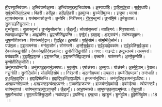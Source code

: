 

  
ती॒व्रस्या॒भिव॑यस:। अ॒भिव॑यसोअ॒स्य। अ॒भिव॑यस॒इत्य॒भिऽव॑यस:। अ॒स्यापा॑हि। पा॒हि॒स॒र्व॒र॒था। स॒र्व॒र॒थावि। स॒र्व॒र॒थेति॑स॒र्व॒ऽर॒था। विहरी॑। हरी॑इ॒ह। हरी॒इति॒हरी॑। इ॒हमु॑ञ्च। मु॒ञ्चेति॑मुञ्च।। इन्द्र॒मा। मात्वा॑। त्वा॒यज॑मानस:। यज॑मानासोअ॒न्ये। अ॒न्येनि। निरी॑रमन्। री॒र॒म॒न्तुभ्यं॑। तुभ्य॑मि॒मे। इ॒मेसु॒तास॑:। सु॒तास॒इति॑सु॒तास॑:।।  
तुभ्यं॑सु॒ता:। सु॒तास्तुभ्यं॑। तुभ्य॑मु॒सोत्वा॑स:। ऊँ॒इत्यूँ॑। सोत्वा॑स॒स्त्वां। त्वाङ्गिर॑:। गिर॒श्वात्र्या॑:। श्वात्र्या॒आह्व॑यन्ति। आह्व॑यन्ति। ह्व॒य॒न्तीति॑ह्वयन्ति।। इन्द्रे॒दं। इ॒दम॒द्य। अ॒द्यसव॑नं। सव॑नञ्जुषा॒ण:। जु॒षा॒णॊविश्व॑स्य। विश्व॑स्यवि॒द्वान्। वि॒द्वाँइ॒ह। इ॒हपा॑हि। पा॒हि॒सोमं॑। सोम॒मिति॒सोमं॑।।  
यउ॑श॒ता। उ॒श॒तामन॑सा। मन॑सा॒सोमं॑। सोम॑मस्मै। अ॒स्मै॒स॒र्व॒हृ॒दा। स॒र्व॒हृ॒दादे॒वका॑म:। स॒र्व॒हृ॒देति॑स॒र्व॒ऽहृ॒दा। दे॒वका॑मस्सु॒नोति॑। दे॒वका॑म॒इति॑दे॒वऽका॑म:। सु॒नोतीति॑सु॒नोति॑।। नगा:। गाइन्द्र॑:। इन्द्र॒स्तस्य॑। तस्य॒परा॑। परा॑ददाति। द॒दा॒ति॒प्र॒श॒स्तं। प्र॒श॒स्तमित्। प्र॒श॒स्तमिति॑प्र॒ऽश॒स्तं। इच्चारुं॑। चारु॑मस्मै। अ॒स्मै॒कृ॒णोति॑। कृ॒णॊतीति॑कृ॒णॊति॑।।  
अनु॑स्पष्टोभवति। अनु॑स्पष्ट॒इत्यनु॑ऽस्पष्ट:। भ॒व॒त्ये॒ष:। ए॒षोअ॑स्य। अ॒स्य॒य:। योअ॑स्मै। अ॒स्मै॒रे॒वान्। रे॒वान्न। नसु॒नोति॑। सु॒नोति॒सोमं॑। सोम॒मिति॒सोमं॑।। निर॑र॒त्नौ। अ॒र॒त्नौम॒घवा॑। म॒घवा॒तं। म॒घवेति॑म॒घऽवा॑। तन्द॑धाति। द॒धा॒ति॒ब्र॒ह्म॒द्विष॑:। ब्र॒ह्म॒द्विषो॑हन्ति। ब्र॒ह्म॒द्विष॒इति॑ब्र॒ह्म॒ऽद्विष॑:। ह॒न्त्यना॑नुदिष्ट:। अन॑नुदिष्ट॒इत्यन॑नुऽदिष्ट:।।  
अ॒श्वा॒यन्तो॑ग॒व्यत॑:। अ॒श्व॒यन्त॒इत्य॑श्व॒ऽयन्त॑:। ग॒व्यतो॑वा॒जय॑न्त:। वा॒जय॑न्तो॒हवा॑महे। हवा॑महेत्वा। त्वोप॑गन्त॒वै। उप॑गन्त॒वाउ॑। उप॑गन्त॒वाइत्यु॑प॒ऽग॒न्त॒वै। ऊँ॒इत्यूँ॑।। आभू॒षन्त॑स्ते। आ॒भूष॑न्त॒इत्या॒ऽभूष॑न्त:। ते॒सु॒म॒तौ। सु॒म॒तौनवा॑यां। सु॒म॒ताविति॑सु॒ऽम॒तौ। नवा॑यांव॒यं। व॒यमि॑न्द्र। इ॒न्द्र॒त्वा। त्वा॒शु॒नं। शु॒नंहु॑वेम। हु॒वे॒मेति॑हुवेम।।18 ।।  
